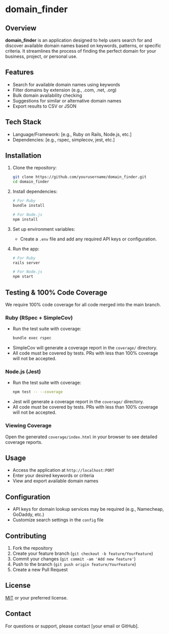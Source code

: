 # domain_finder

## Overview

**domain_finder** is an application designed to help users search for and discover available domain names based on keywords, patterns, or specific criteria. It streamlines the process of finding the perfect domain for your business, project, or personal use.

## Features

- Search for available domain names using keywords
- Filter domains by extension (e.g., .com, .net, .org)
- Bulk domain availability checking
- Suggestions for similar or alternative domain names
- Export results to CSV or JSON

## Tech Stack

- Language/Framework: [e.g., Ruby on Rails, Node.js, etc.]
- Dependencies: [e.g., rspec, simplecov, jest, etc.]

## Installation

1. Clone the repository:
    ```bash
    git clone https://github.com/yourusername/domain_finder.git
    cd domain_finder
    ```

2. Install dependencies:
    ```bash
    # For Ruby
    bundle install

    # For Node.js
    npm install
    ```

3. Set up environment variables:
    - Create a `.env` file and add any required API keys or configuration.

4. Run the app:
    ```bash
    # For Ruby
    rails server

    # For Node.js
    npm start
    ```

## Testing & 100% Code Coverage

We require 100% code coverage for all code merged into the main branch.

### Ruby (RSpec + SimpleCov)

- Run the test suite with coverage:
    ```bash
    bundle exec rspec
    ```
- SimpleCov will generate a coverage report in the `coverage/` directory.
- All code must be covered by tests. PRs with less than 100% coverage will not be accepted.

### Node.js (Jest)

- Run the test suite with coverage:
    ```bash
    npm test -- --coverage
    ```
- Jest will generate a coverage report in the `coverage/` directory.
- All code must be covered by tests. PRs with less than 100% coverage will not be accepted.

### Viewing Coverage

Open the generated `coverage/index.html` in your browser to see detailed coverage reports.

## Usage

- Access the application at `http://localhost:PORT`
- Enter your desired keywords or criteria
- View and export available domain names

## Configuration

- API keys for domain lookup services may be required (e.g., Namecheap, GoDaddy, etc.)
- Customize search settings in the `config` file

## Contributing

1. Fork the repository
2. Create your feature branch (`git checkout -b feature/YourFeature`)
3. Commit your changes (`git commit -am 'Add new feature'`)
4. Push to the branch (`git push origin feature/YourFeature`)
5. Create a new Pull Request

## License

[MIT](LICENSE) or your preferred license.

## Contact

For questions or support, please contact [your email or GitHub].
